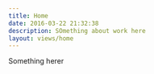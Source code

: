 ```yaml
---
title: Home
date: 2016-03-22 21:32:38
description: SOmething about work here
layout: views/home
---
```


Something herer